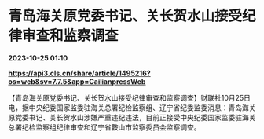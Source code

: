 # 青岛海关原党委书记、关长贺水山接受纪律审查和监察调查

**2023-10-25 01:10**

**https://api3.cls.cn/share/article/1495216?os=web&sv=7.7.5&app=CailianpressWeb**

【青岛海关原党委书记、关长贺水山接受纪律审查和监察调查】财联社10月25日电，据中央纪委国家监委驻海关总署纪检监察组、辽宁省纪委监委消息：青岛海关原党委书记、关长贺水山涉嫌严重违纪违法，目前正接受中央纪委国家监委驻海关总署纪检监察组纪律审查和辽宁省鞍山市监察委员会监察调查。